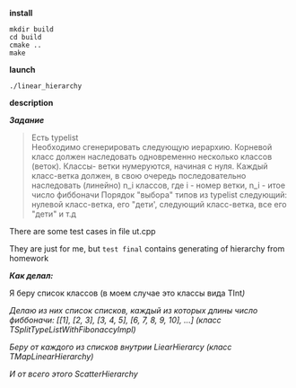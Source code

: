 **install**

```
mkdir build
cd build
cmake ..
make
```

**launch**
```
./linear_hierarchy
```

**description**

***Задание***
> Есть typelist  
> Необходимо сгенерировать следующую иерархию.
> Корневой класс должен наследовать одновременно несколько классов (веток). Классы- ветки нумеруются, начиная с нуля. 
> Каждый класс-ветка должен, в свою очередь последовательно наследовать (линейно) n_i классов, где i - номер ветки, n_i - итое число фиббоначи 
> Порядок "выбора" типов из typelist следующий: нулевой класс-ветка, его "дети', следующий класс-ветка, все его "дети" и т.д

There are some test cases in file ut.cpp

They are just for me, but `test final` contains generating of hierarchy from homework

***Как делал:***

Я беру список классов (в моем случае это классы вида TInt<i>)

Делаю из них список списков, каждый из которых длины число фиббоначи: [[1], [2, 3], [3, 4, 5], [6, 7, 8, 9, 10], ...] (класс TSplitTypeListWithFibonaccyImpl)

Беру от каждого из списков внутрии LiearHierarcy (класс TMapLinearHierarchy)

И от всего этого ScatterHierarchy
